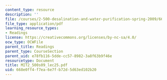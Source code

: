 ```yaml
---
content_type: resource
description: ''
file: /courses/2-500-desalination-and-water-purification-spring-2009/668e0ff4f7ea6e7fb72d5d63ed102b20_MIT2_500s09_lec25.pdf
file_type: application/pdf
learning_resource_types:
- Readings
license: https://creativecommons.org/licenses/by-nc-sa/4.0/
ocw_type: OCWFile
parent_title: Readings
parent_type: CourseSection
parent_uid: e78fb116-5dde-cc57-8982-3a8f63b9f46e
resourcetype: Document
title: MIT2_500s09_lec25.pdf
uid: 668e0ff4-f7ea-6e7f-b72d-5d63ed102b20
---
```


